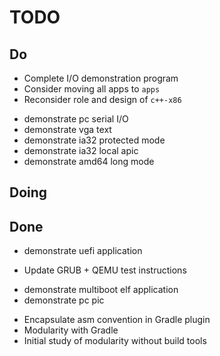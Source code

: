 # TODO

## Do

* Complete I/O demonstration program
* Consider moving all apps to `apps`
* Reconsider role and design of `c++-x86`

- demonstrate pc serial I/O
- demonstrate vga text
- demonstrate ia32 protected mode
- demonstrate ia32 local apic
- demonstrate amd64 long mode

## Doing

## Done

- demonstrate uefi application
* Update GRUB + QEMU test instructions
- demonstrate multiboot elf application
- demonstrate pc pic
* Encapsulate asm convention in Gradle plugin
* Modularity with Gradle
* Initial study of modularity without build tools
